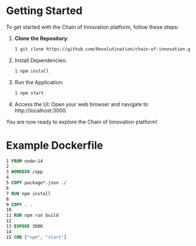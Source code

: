 # Getting Started

To get started with the Chain of Innovation platform, follow these steps:

1. **Clone the Repository**: 
   ```bash
   1 git clone https://github.com/Revolutination/chain-of-innovation.git
   ```

2. Install Dependencies:

   ```bash
   1 npm install
   ```
   
3. Run the Application:

   ```bash
   1 npm start
   ```
   
4. Access the UI: Open your web browser and navigate to http://localhost:3000.

You are now ready to explore the Chain of Innovation platform!

# Example Dockerfile

```dockerfile
1 FROM node:14
2 
3 WORKDIR /app
4 
5 COPY package*.json ./
6 
7 RUN npm install
8 
9 COPY . .
10 
11 RUN npm run build
12 
13 EXPOSE 3000
14 
15 CMD ["npm", "start"]
```
